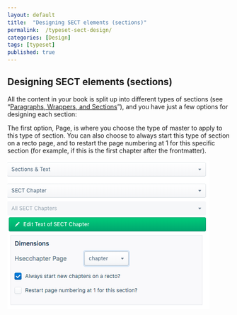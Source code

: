 ```yaml
---
layout: default
title:  "Designing SECT elements (sections)"
permalink:  /typeset-sect-design/
categories: [Design]
tags: [typeset]
published: true
---
```


<section data-type="chapter" class="hsecchapter" data-hederis-type="hsecchapter" id="typeset-sect-design" data-pi-attrs="id: typeset-sect-design; data-tags: typeset;" role="doc-chapter" data-tags="typeset" data-author-name=" " data-book-title=" " title="Designing SECT elements (sections)"><h1 data-hederis-type="hblkchaptitle" class="hblkchaptitle" id="pN25suARY">Designing SECT elements (sections)</h1>
    <p class="hblkp" data-hederis-type="hblkp" id="pO4OWdvOq">All the content in your book is split up into different types of sections (see &#8220;<a href="{% post_url 2019-08-08-14-ParagraphsWrappersandSections %}"><span class="Hyperlink">Paragraphs, Wrappers, and Sections</span></a>&#8221;), and you have just a few options for designing each section:</p>
    <p class="hblkp" data-hederis-type="hblkp" id="pmVb1uMSl">The first option, Page, is where you choose the type of master to apply to this type of section. You can also choose to always start this type of section on a recto page, and to restart the page numbering at 1 for this specific section (for example, if this is the first chapter after the frontmatter).</p>
    <img data-hederis-type="hblkimg" class="hblkimg" id="plqn5rzZA" src="/images/sectelements.png"/>
    </section>
    